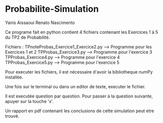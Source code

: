 # Probabilite-Simulation

Yanis Aissaoui 
Renato Nascimento

Ce programe fait en python contient 4 fichiers contenant les Exercices 1 à 5 du TP2
de Probabilité.

Fichiers : TPnoteProbas_Exercice1_Exercice2.py --> Programme pour les Exercices 1 et 2
           TPProbas_Exercice3.py --> Programme pour l'exercice 3
           TPProbas_Exercice4.py --> Programme pour l'exercice 4
           TPProbas_Exercice5.py --> Programme pour l'exercice 5

Pour executer les fichiers, il est nécessaire d'avoir la bibliotheque
numPy installée.

Une fois sur le terminal ou dans un editor de texte, executer le fichier.

Il est executée question par question. Pour passer à la question suivante, apuyer sur la touche 'x'.

Un rapport en pdf contenant les conclusions de cette simulation peut etre trouvé.

